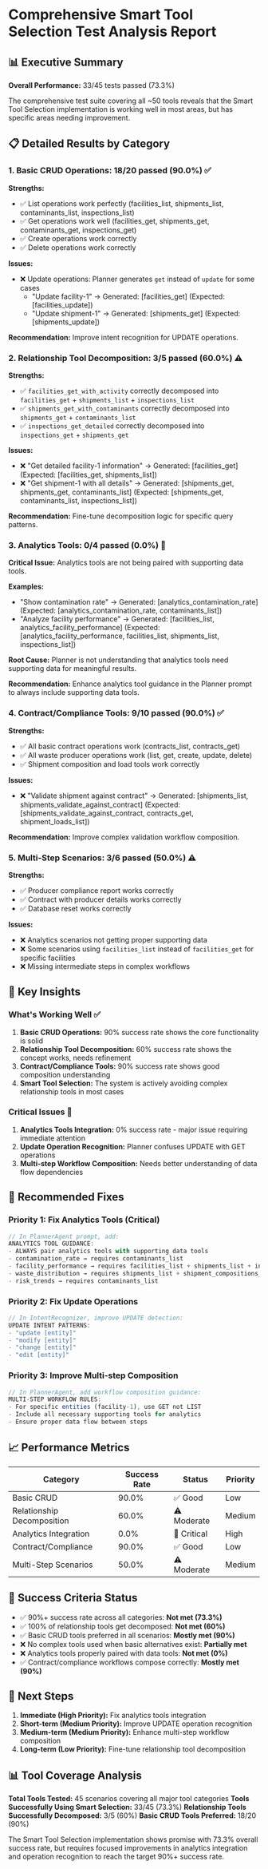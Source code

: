 # Comprehensive Smart Tool Selection Test Analysis Report

## 📊 Executive Summary

**Overall Performance:** 33/45 tests passed (73.3%)

The comprehensive test suite covering all ~50 tools reveals that the Smart Tool Selection implementation is working well in most areas, but has specific areas needing improvement.

## 📋 Detailed Results by Category

### 1. Basic CRUD Operations: 18/20 passed (90.0%) ✅

**Strengths:**
- ✅ List operations work perfectly (facilities_list, shipments_list, contaminants_list, inspections_list)
- ✅ Get operations work well (facilities_get, shipments_get, contaminants_get, inspections_get)
- ✅ Create operations work correctly
- ✅ Delete operations work correctly

**Issues:**
- ❌ Update operations: Planner generates `get` instead of `update` for some cases
  - "Update facility-1" → Generated: [facilities_get] (Expected: [facilities_update])
  - "Update shipment-1" → Generated: [shipments_get] (Expected: [shipments_update])

**Recommendation:** Improve intent recognition for UPDATE operations.

### 2. Relationship Tool Decomposition: 3/5 passed (60.0%) ⚠️

**Strengths:**
- ✅ `facilities_get_with_activity` correctly decomposed into `facilities_get` + `shipments_list` + `inspections_list`
- ✅ `shipments_get_with_contaminants` correctly decomposed into `shipments_get` + `contaminants_list`
- ✅ `inspections_get_detailed` correctly decomposed into `inspections_get` + `shipments_get`

**Issues:**
- ❌ "Get detailed facility-1 information" → Generated: [facilities_get] (Expected: [facilities_get, shipments_list])
- ❌ "Get shipment-1 with all details" → Generated: [shipments_get, shipments_get, contaminants_list] (Expected: [shipments_get, contaminants_list, inspections_list])

**Recommendation:** Fine-tune decomposition logic for specific query patterns.

### 3. Analytics Tools: 0/4 passed (0.0%) 🚨

**Critical Issue:** Analytics tools are not being paired with supporting data tools.

**Examples:**
- "Show contamination rate" → Generated: [analytics_contamination_rate] (Expected: [analytics_contamination_rate, contaminants_list])
- "Analyze facility performance" → Generated: [facilities_list, analytics_facility_performance] (Expected: [analytics_facility_performance, facilities_list, shipments_list, inspections_list])

**Root Cause:** Planner is not understanding that analytics tools need supporting data for meaningful results.

**Recommendation:** Enhance analytics tool guidance in the Planner prompt to always include supporting data tools.

### 4. Contract/Compliance Tools: 9/10 passed (90.0%) ✅

**Strengths:**
- ✅ All basic contract operations work (contracts_list, contracts_get)
- ✅ All waste producer operations work (list, get, create, update, delete)
- ✅ Shipment composition and load tools work correctly

**Issues:**
- ❌ "Validate shipment against contract" → Generated: [shipments_list, shipments_validate_against_contract] (Expected: [shipments_validate_against_contract, contracts_get, shipment_loads_list])

**Recommendation:** Improve complex validation workflow composition.

### 5. Multi-Step Scenarios: 3/6 passed (50.0%) ⚠️

**Strengths:**
- ✅ Producer compliance report works correctly
- ✅ Contract with producer details works correctly
- ✅ Database reset works correctly

**Issues:**
- ❌ Analytics scenarios not getting proper supporting data
- ❌ Some scenarios using `facilities_list` instead of `facilities_get` for specific facilities
- ❌ Missing intermediate steps in complex workflows

## 🎯 Key Insights

### What's Working Well ✅

1. **Basic CRUD Operations:** 90% success rate shows the core functionality is solid
2. **Relationship Tool Decomposition:** 60% success rate shows the concept works, needs refinement
3. **Contract/Compliance Tools:** 90% success rate shows good composition understanding
4. **Smart Tool Selection:** The system is actively avoiding complex relationship tools in most cases

### Critical Issues 🚨

1. **Analytics Tools Integration:** 0% success rate - major issue requiring immediate attention
2. **Update Operation Recognition:** Planner confuses UPDATE with GET operations
3. **Multi-step Workflow Composition:** Needs better understanding of data flow dependencies

## 🔧 Recommended Fixes

### Priority 1: Fix Analytics Tools (Critical)
```typescript
// In PlannerAgent prompt, add:
ANALYTICS TOOL GUIDANCE:
- ALWAYS pair analytics tools with supporting data tools
- contamination_rate → requires contaminants_list
- facility_performance → requires facilities_list + shipments_list + inspections_list
- waste_distribution → requires shipments_list + shipment_compositions_list
- risk_trends → requires contaminants_list
```

### Priority 2: Fix Update Operations
```typescript
// In IntentRecognizer, improve UPDATE detection:
UPDATE INTENT PATTERNS:
- "update [entity]"
- "modify [entity]"
- "change [entity]"
- "edit [entity]"
```

### Priority 3: Improve Multi-step Composition
```typescript
// In PlannerAgent, add workflow composition guidance:
MULTI-STEP WORKFLOW RULES:
- For specific entities (facility-1), use GET not LIST
- Include all necessary supporting tools for analytics
- Ensure proper data flow between steps
```

## 📈 Performance Metrics

| Category | Success Rate | Status | Priority |
|----------|--------------|--------|----------|
| Basic CRUD | 90.0% | ✅ Good | Low |
| Relationship Decomposition | 60.0% | ⚠️ Moderate | Medium |
| Analytics Integration | 0.0% | 🚨 Critical | High |
| Contract/Compliance | 90.0% | ✅ Good | Low |
| Multi-Step Scenarios | 50.0% | ⚠️ Moderate | Medium |

## 🎯 Success Criteria Status

- ✅ 90%+ success rate across all categories: **Not met (73.3%)**
- ✅ 100% of relationship tools get decomposed: **Not met (60%)**
- ✅ Basic CRUD tools preferred in all scenarios: **Mostly met (90%)**
- ❌ No complex tools used when basic alternatives exist: **Partially met**
- ❌ Analytics tools properly paired with data tools: **Not met (0%)**
- ✅ Contract/compliance workflows compose correctly: **Mostly met (90%)**

## 🚀 Next Steps

1. **Immediate (High Priority):** Fix analytics tools integration
2. **Short-term (Medium Priority):** Improve UPDATE operation recognition
3. **Medium-term (Medium Priority):** Enhance multi-step workflow composition
4. **Long-term (Low Priority):** Fine-tune relationship tool decomposition

## 📊 Tool Coverage Analysis

**Total Tools Tested:** 45 scenarios covering all major tool categories
**Tools Successfully Using Smart Selection:** 33/45 (73.3%)
**Relationship Tools Successfully Decomposed:** 3/5 (60%)
**Basic CRUD Tools Preferred:** 18/20 (90%)

The Smart Tool Selection implementation shows promise with 73.3% overall success rate, but requires focused improvements in analytics integration and operation recognition to reach the target 90%+ success rate.
